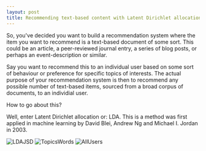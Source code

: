 ```yaml
---
layout: post
title: Recommending text-based content with Latent Dirichlet allocation and Jensen–Shannon divergence
---
```


So, you've decided you want to build a recommendation system where the item you want to recommend is a text-based document of some sort. This could be an article, a peer-reviewed journal entry, a series of blog posts, or perhaps an event-description or similar. 

Say you want to recommend this to an individual user based on some sort of behaviour or preference for specific topics of interests. The actual purpose of your recommendation system is then to recommend any possible number of text-based items, sourced from a broad corpus of documents, to an individial user. 

How to go about this?

Well, enter Latent Dirichlet allocation or: LDA. This is a method was first applied in machine learning by David Blei, Andrew Ng and Michael I. Jordan in 2003. 

![LDAJSD](https://user-images.githubusercontent.com/40164071/117963799-1c003380-b321-11eb-90fa-fc94a33f9725.png)
![TopicsWords](https://user-images.githubusercontent.com/40164071/117963809-1e628d80-b321-11eb-8401-57b430ab6872.jpg)
![AllUsers](https://user-images.githubusercontent.com/40164071/117963820-202c5100-b321-11eb-8b47-d05d7e1fc91c.jpg)
